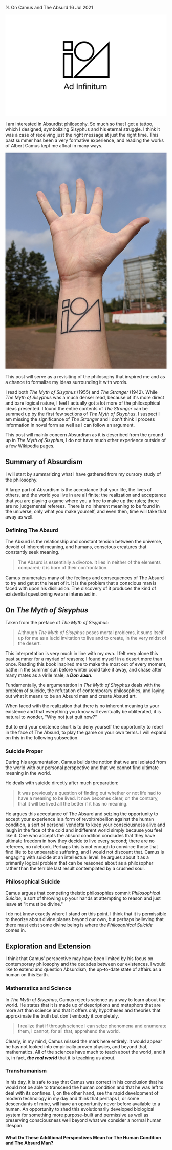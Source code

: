 % On Camus and The Absurd
16 Jul 2021

![](./images/sisyphus.png)

I am interested in Absurdist philosophy. So much so that I got a tattoo, which I designed, symbolizing Sisyphus and his eternal struggle. I think it was a case of receiving just the right message at just the right time. This past summer has been a very formative experience, and reading the works of Albert Camus kept me afloat in many ways.

![](./images/sisyphus_tattoo.jpg)

This post will serve as a revisiting of the philosophy that inspired me and as a chance to formalize my ideas surrounding it with words.

I read both *The Myth of Sisyphus* (1955) and *The Stranger* (1942). While *The Myth of Sisyphus* was a much denser read, because of it's more direct and bare logical nature, I feel I actually got a lot more of the philosophical ideas presented. I found the entire contents of *The Stranger* can be summed up by the first few sections of *The Myth of Sisyphus*. I suspect I am missing the significance of *The Stranger* and I don't think I process information in novel form as well as I can follow an argument.

This post will mainly concern Absurdism as it is described from the ground up in *The Myth of Sisyphus*, I do not have much other experience outside of a few Wikipedia pages.


## Summary of Absurdism

I will start by summarizing what I have gathered from my cursory study of the philosophy.

A large part of Absurdism is the acceptance that your life, the lives of others, and the world you live in are all finite; the realization and acceptance that you are playing a game where you a free to make up the rules; there are no judgemental referees. There is no inherent meaning to be found in the universe, only what you make yourself, and even then, time will take that away as well.

### Defining **The Absurd**

The Absurd is the relationship and constant tension between the universe, devoid of inherent meaning, and humans, conscious creatures that constantly seek meaning.

> The Absurd is essentially a divorce. It lies in neither of the elements compared; it is born of their confrontation.

Camus enumerates many of the feelings and consequences of The Absurd to try and get at the heart of it.
It is the problem that a conscious man is faced with upon his disillusion.
The discovery of it produces the kind of existential questioning we are interested in.


## On *The Myth of Sisyphus*

Taken from the preface of *The Myth of Sisyphus*:

> Although *The Myth of Sisyphus* poses mortal problems, it sums itself up for me as a lucid invitation to live and to create, in the very midst of the desert.

This interpretation is very much in line with my own. I felt very alone this past summer for a myriad of reasons; I found myself in a desert more than once. Reading this book inspired me to make the most out of every moment, bathe in the summer sun before winter could take it away, and chase after many mates as a virile male, a ***Don Juan***.

Fundamentally, the argumentation in *The Myth of Sisyphus* deals with the problem of suicide, the refutation of contemporary philosophies, and laying out what it means to be an Absurd man and create Absurd art.

When faced with the realization that there is no inherent meaning to your existence and that everything you know will eventually be obliterated, it is natural to wonder, "Why not just quit now?"

But to end your existence short is to deny yourself the opportunity to rebel in the face of The Absurd, to play the game on your own terms. I will expand on this in the following subsection.

### Suicide Proper

During his argumentation, Camus builds the notion that we are isolated from the world with our personal perspective and that we cannot find ultimate meaning in the world.

He deals with suicide directly after much preparation:

> It was previously a question of finding out whether or not life had to have a meaning to be lived. It now becomes clear, on the contrary, that it will be lived all the better if it has no meaning.

He argues this acceptance of The Absurd and seizing the opportunity to accept your experience is a form of revolt/rebellion against the human condition, a sort of personal vendetta to keep your consciousness alive and laugh in the face of the cold and indifferent world simply because you feel like it.
One who accepts the absurd condition concludes that they have ultimate freedom in how they decide to live every second; there are no referees, no rulebook.
Perhaps this is not enough to convince those that find life to be unbearable suffering, and I would not discount that. Camus is engaging with suicide at an intellectual level: he argues about it as a primarily logical problem that can be reasoned about as a philosopher rather than the terrible last result contemplated by a crushed soul.

### Philosophical Suicide

Camus argues that competing theistic philosophies commit *Philosophical Suicide*, a sort of throwing up your hands at attempting to reason and just leave at "it must be divine."

I do not know exactly where I stand on this point. I think that it is permissible to theorize about divine planes beyond our own, but perhaps believing that there must exist some divine being is where the *Philosophical Suicide* comes in.


## Exploration and Extension

I think that Camus' perspective may have been limited by his focus on contemporary philosophy and the decades between our existences.
I would like to extend and question Absurdism, the up-to-date state of affairs as a human on this Earth.

### Mathematics and Science

In *The Myth of Sisyphus*, Camus rejects science as a way to learn about the world. He states that it is made up of descriptions and metaphors that are more art than science and that it offers only hypotheses and theories that approximate the truth but don't embody it completely.

> I realize that if through science I can seize phenomena and enumerate them, I cannot, for all that, apprehend the world.

Clearly, in my mind, Camus missed the mark here entirely. It would appear he has not looked into empirically proven physics, and beyond that, mathematics. All of the sciences have much to teach about the world, and it is, in fact, ***the real world*** that it is teaching us about.

### Transhumanism

In his day, it is safe to say that Camus was correct in his conclusion that he would not be able to transcend the human condition and that he was left to deal with its confines.
I, on the other hand, see the rapid development of modern technology in my day and think that perhaps I, or some descendants of mine, will have an opportunity never before available to a human. An opportunity to shed this evolutionarily developed biological system for something more purpose-built and permissive as well as preserving consciousness well beyond what we consider a normal human lifespan.

#### What Do These Additional Perspectives Mean for The Human Condition and The Absurd Man?
